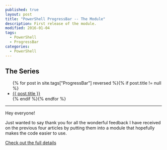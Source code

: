 ```yaml
---
published: true
layout: post
title: "PowerShell ProgressBar -- The Module"
description: First release of the module.
modified: 2016-01-04
tags:
  - PowerShell
  - ProgressBar
categories:
  - PowerShell
---
```


## The Series

<article>
    <ul>
        {% for post in site.tags["ProgressBar"] reversed %}{% if post.title != null %}
            <li class="entry-title"><a href="{{ site.url }}{{ post.url }}" title="{{ post.title }}">{{ post.title }}</a></li>
        {% endif %}{% endfor %}
    </ul>
</article>

---

Hey everyone!

Just wanted to say thank you for all the wonderful feedback I have received on
the previous four articles by putting them into a module that hopefully makes
the code easier to use.

[Check out the full details](http://tiberriver256.github.io/PoshProgressBar "The Module")
